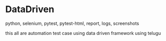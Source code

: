 # DataDriven
python, selenium, pytest, pytest-html, report, logs, screenshots

this all are automation test case using data driven framework using telugu
